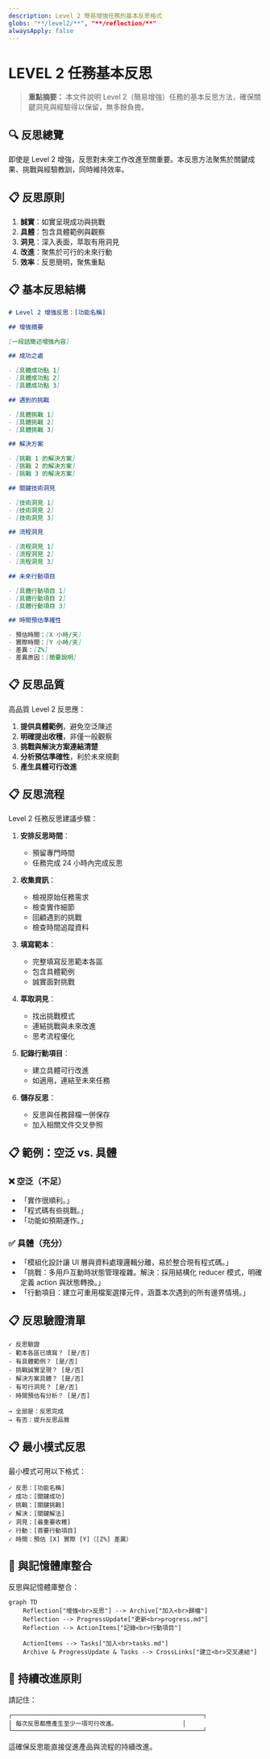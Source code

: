 ```yaml
---
description: Level 2 簡易增強任務的基本反思格式
globs: "**/level2/**", "**/reflection/**"
alwaysApply: false
---
```


# LEVEL 2 任務基本反思

> **重點摘要：** 本文件說明 Level 2（簡易增強）任務的基本反思方法，確保關鍵洞見與經驗得以保留，無多餘負擔。

## 🔍 反思總覽

即使是 Level 2 增強，反思對未來工作改進至關重要。本反思方法聚焦於關鍵成果、挑戰與經驗教訓，同時維持效率。

## 📋 反思原則

1. **誠實**：如實呈現成功與挑戰
2. **具體**：包含具體範例與觀察
3. **洞見**：深入表面，萃取有用洞見
4. **改進**：聚焦於可行的未來行動
5. **效率**：反思簡明，聚焦重點

## 📋 基本反思結構

```markdown
# Level 2 增強反思：[功能名稱]

## 增強摘要

[一段話簡述增強內容]

## 成功之處

- [具體成功點 1]
- [具體成功點 2]
- [具體成功點 3]

## 遇到的挑戰

- [具體挑戰 1]
- [具體挑戰 2]
- [具體挑戰 3]

## 解決方案

- [挑戰 1 的解決方案]
- [挑戰 2 的解決方案]
- [挑戰 3 的解決方案]

## 關鍵技術洞見

- [技術洞見 1]
- [技術洞見 2]
- [技術洞見 3]

## 流程洞見

- [流程洞見 1]
- [流程洞見 2]
- [流程洞見 3]

## 未來行動項目

- [具體行動項目 1]
- [具體行動項目 2]
- [具體行動項目 3]

## 時間預估準確性

- 預估時間：[X 小時/天]
- 實際時間：[Y 小時/天]
- 差異：[Z%]
- 差異原因：[簡要說明]
```

## 📋 反思品質

高品質 Level 2 反思應：

1. **提供具體範例**，避免空泛陳述
2. **明確提出收穫**，非僅一般觀察
3. **挑戰與解決方案連結清楚**
4. **分析預估準確性**，利於未來規劃
5. **產生具體可行改進**

## 📋 反思流程

Level 2 任務反思建議步驟：

1. **安排反思時間**：

   - 預留專門時間
   - 任務完成 24 小時內完成反思

2. **收集資訊**：

   - 檢視原始任務需求
   - 檢查實作細節
   - 回顧遇到的挑戰
   - 檢查時間追蹤資料

3. **填寫範本**：

   - 完整填寫反思範本各區
   - 包含具體範例
   - 誠實面對挑戰

4. **萃取洞見**：

   - 找出挑戰模式
   - 連結挑戰與未來改進
   - 思考流程優化

5. **記錄行動項目**：

   - 建立具體可行改進
   - 如適用，連結至未來任務

6. **儲存反思**：
   - 反思與任務歸檔一併保存
   - 加入相關文件交叉參照

## 📋 範例：空泛 vs. 具體

### ❌ 空泛（不足）

- 「實作很順利。」
- 「程式碼有些挑戰。」
- 「功能如預期運作。」

### ✅ 具體（充分）

- 「模組化設計讓 UI 層與資料處理邏輯分離，易於整合現有程式碼。」
- 「挑戰：多用戶互動時狀態管理複雜。解決：採用結構化 reducer 模式，明確定義 action 與狀態轉換。」
- 「行動項目：建立可重用檔案選擇元件，涵蓋本次遇到的所有邊界情境。」

## 📋 反思驗證清單

```
✓ 反思驗證
- 範本各區已填寫？ [是/否]
- 有具體範例？ [是/否]
- 挑戰誠實呈現？ [是/否]
- 解決方案具體？ [是/否]
- 有可行洞見？ [是/否]
- 時間預估有分析？ [是/否]

→ 全部是：反思完成
→ 有否：提升反思品質
```

## 📋 最小模式反思

最小模式可用以下格式：

```
✓ 反思：[功能名稱]
✓ 成功：[關鍵成功]
✓ 挑戰：[關鍵挑戰]
✓ 解決：[關鍵解法]
✓ 洞見：[最重要收穫]
✓ 行動：[首要行動項目]
✓ 時間：預估 [X] 實際 [Y]（[Z%] 差異）
```

## 🔄 與記憶體庫整合

反思與記憶體庫整合：

```mermaid
graph TD
    Reflection["增強<br>反思"] --> Archive["加入<br>歸檔"]
    Reflection --> ProgressUpdate["更新<br>progress.md"]
    Reflection --> ActionItems["記錄<br>行動項目"]

    ActionItems --> Tasks["加入<br>tasks.md"]
    Archive & ProgressUpdate & Tasks --> CrossLinks["建立<br>交叉連結"]
```

## 🚨 持續改進原則

請記住：

```
┌─────────────────────────────────────────────────────┐
│ 每次反思都應產生至少一項可行改進。                  │
└─────────────────────────────────────────────────────┘
```

這確保反思能直接促進產品與流程的持續改進。
